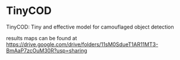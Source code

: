 # TinyCOD
TinyCOD: Tiny and effective model for camouflaged object detection


results maps can be found at https://drive.google.com/drive/folders/11sM0SdueT1AR11MT3-BmAaP7zcOuM30R?usp=sharing
